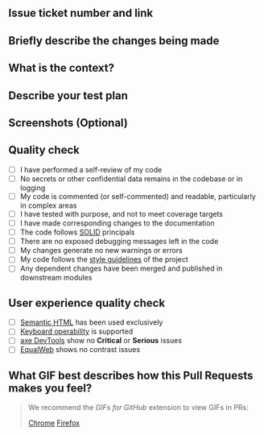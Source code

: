 
<!-- markdownlint-disable MD041 -->

<!--
Comments such as these can be deleted as sections are completed.
-->

## Issue ticket number and link

<!--
Please provide a link to the issue that this Pull Request references.
-->

## Briefly describe the changes being made

<!--
Feel free to copy from your primary commit message, if appropriate.
-->

## What is the context?

<!--
What rationale was there for this change and what did you learn along the way?
-->

## Describe your test plan

<!--
Testing is critical to this project; how do you know that this change is ready
for production?
-->

## Screenshots (Optional)

<!--
If you have any screenshots, please provide them. This is required for UI
changes prior to review.
-->

## Quality check

- [ ] I have performed a self-review of my code
- [ ] No secrets or other confidential data remains in the codebase or in logging
- [ ] My code is commented (or self-commented) and readable, particularly in complex areas
- [ ] I have tested with purpose, and not to meet coverage targets
- [ ] I have made corresponding changes to the documentation
- [ ] The code follows [SOLID](https://www.digitalocean.com/community/conceptual-articles/s-o-l-i-d-the-first-five-principles-of-object-oriented-design) principals
- [ ] There are no exposed debugging messages left in the code
- [ ] My changes generate no new warnings or errors
- [ ] My code follows the [style guidelines](https://github.com/andrewvaughan/template-core/blob/main/.github/CONTRIBUTING.md#code-style) of the project
- [ ] Any dependent changes have been merged and published in downstream modules

## User experience quality check

<!--
Creating an inclusive user experience is critical to this project. If your code
did not adjust any UI, please feel free to state so, here.
-->

- [ ] [Semantic HTML](https://www.w3schools.com/html/html5_semantic_elements.asp) has been used exclusively
- [ ] [Keyboard operability](https://usability.yale.edu/web-accessibility/articles/focus-keyboard-operability) is supported
- [ ] [axe DevTools](https://www.deque.com/axe/) show no **Critical** or **Serious** issues
- [ ] [EqualWeb](https://chrome.google.com/webstore/detail/equalweb-accessibility-ch/imemciokfejbnonkkinhcdfigdilcllg/related) shows no contrast issues

## What GIF best describes how this Pull Requests makes you feel?

<!-- The most important question. -->

> We recommend the *GIFs for GitHub* extension to view GIFs in PRs:
>
> [Chrome](https://chrome.google.com/webstore/detail/gifs-for-github/dkgjnpbipbdaoaadbdhpiokaemhlphep/related?hl=en)
> [Firefox](https://addons.mozilla.org/en-US/firefox/addon/gifs-for-github/)
